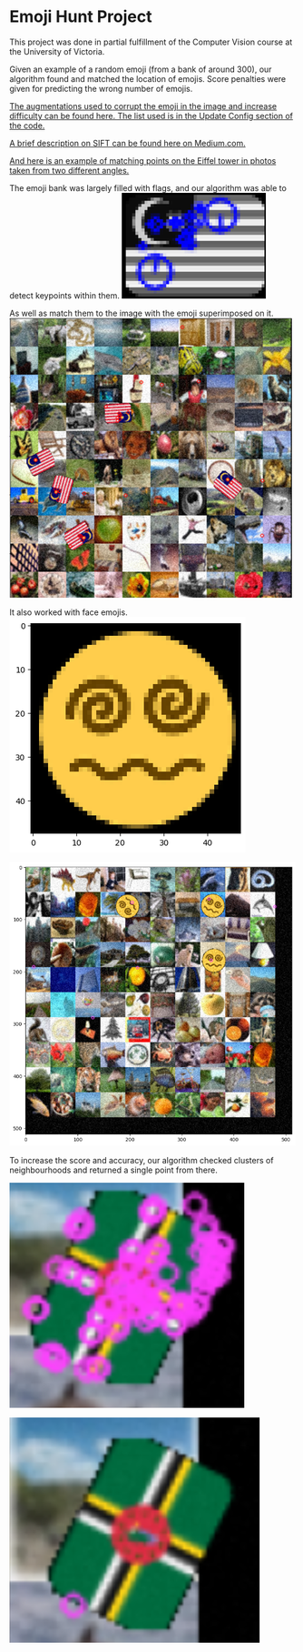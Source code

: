 
# Emoji Hunt Project

This project was done in partial fulfillment of the Computer Vision course at the University of Victoria. 

Given an example of a random emoji (from a bank of around 300), our algorithm found and matched the location of emojis. Score penalties were given for predicting the wrong number of emojis.

[The augmentations used to corrupt the emoji in the image and increase difficulty can be found here. The list used is in the Update Config section of the code.](https://imgaug.readthedocs.io/en/latest/source/overview_of_augmenters.html)

[A brief description on SIFT can be found here on Medium.com.](https://medium.com/@russmislam/implementing-sift-in-python-a-complete-guide-part-1-306a99b50aa5)

[And here is an example of matching points on the Eiffel tower in photos taken from two different angles.](https://www.analyticsvidhya.com/blog/2019/10/detailed-guide-powerful-sift-technique-image-matching-python/)

The emoji bank was largely filled with flags, and our algorithm was able to detect keypoints within them.
![Malaysia Flag Emoji](Malaysia_flag_emoji.png)

As well as match them to the image with the emoji superimposed on it.
![Malaysia Flag Image](Malaysia_flag_img.png)

It also worked with face emojis.
![Swirly eyed emoji](Swirly_eyed_emoji.png)

![Swirly eyed img](Swirly_eyed_img.png)

To increase the score and accuracy, our algorithm checked clusters of neighbourhoods and returned a single point from there.

![Flag pre clustering](Flag_pre_clustering.png)

![Flag post clustering](Flag_post_clustering.png)
